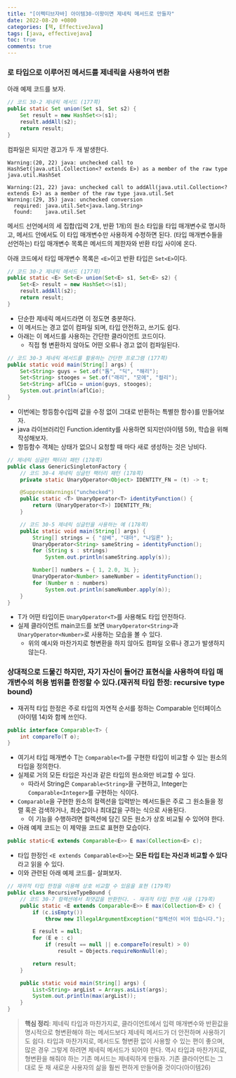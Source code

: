 ```yaml
---
title: "[이펙티브자바] 아이템30-이왕이면 제네릭 메서드로 만들자"
date: 2022-08-20 +0800
categories: [책, EffectiveJava]
tags: [java, effectivejava]
toc: true
comments: true
---
```


### 로 타입으로 이루어진 메서드를 제네릭을 사용하여 변환

아래 예제 코드를 보자.

```java
// 코드 30-2 제네릭 메서드 (177쪽)
public static Set union(Set s1, Set s2) {
    Set result = new HashSet<>(s1);
    result.addAll(s2);
    return result;
}
```

컴파일은 되지만 경고가 두 개 발생한다.

```
Warning:(20, 22) java: unchecked call to HashSet(java.util.Collection<? extends E>) as a member of the raw type java.util.HashSet

Warning:(21, 22) java: unchecked call to addAll(java.util.Collection<? extends E>) as a member of the raw type java.util.Set
Warning:(29, 35) java: unchecked conversion
  required: java.util.Set<java.lang.String>
  found:    java.util.Set
```

메서드 선언에서의 세 집합(입력 2개, 반환 1개)의 원소 타입을 타입 매개변수로 명시하고, 메서드 안에서도 이 타입 매개변수만 사용하게 수정하면 된다. (타입 매개변수들을 선언하는) 타입 매개변수 목록은 메서드의 제한자와 반환 타입 사이에 온다.

아래 코드에서 타입 매개변수 목록은 `<E>`이고 반환 타입은 `Set<E>`이다.

```java
// 코드 30-2 제네릭 메서드 (177쪽)
public static <E> Set<E> union(Set<E> s1, Set<E> s2) {
    Set<E> result = new HashSet<>(s1);
    result.addAll(s2);
    return result;
}
```

- 단순한 제네릭 메서드라면 이 정도면 충분하다.
- 이 메서드는 경고 없이 컴파일 되며, 타입 안전하고, 쓰기도 쉽다.
- 아래는 이 메서드를 사용하는 간단한 클라이언트 코드이다.
    - 직접 형 변환하지 않아도 어떤 오류나 경고 없이 컴파일된다.

```java
// 코드 30-3 제네릭 메서드를 활용하는 간단한 프로그램 (177쪽)
public static void main(String[] args) {
    Set<String> guys = Set.of("톰", "딕", "해리");
    Set<String> stooges = Set.of("래리", "모에", "컬리");
    Set<String> aflCio = union(guys, stooges);
    System.out.println(aflCio);
}
```

- 이번에는 항등함수(입력 값을 수정 없이 그대로 반환하는 특별한 함수)를 만들어보자.
- java 라이브러리인 Function.identity를 사용하면 되지만(아이템 59), 학습을 위해 작성해보자.
- 항등함수 객체는 상태가 없으니 요청할 때 마다 새로 생성하는 것은 낭비다.

```java
// 제네릭 싱글턴 팩터리 패턴 (178쪽)
public class GenericSingletonFactory {
    // 코드 30-4 제네릭 싱글턴 팩터리 패턴 (178쪽)
    private static UnaryOperator<Object> IDENTITY_FN = (t) -> t;

    @SuppressWarnings("unchecked")
    public static <T> UnaryOperator<T> identityFunction() {
        return (UnaryOperator<T>) IDENTITY_FN;
    }

    // 코드 30-5 제네릭 싱글턴을 사용하는 예 (178쪽)
    public static void main(String[] args) {
        String[] strings = { "삼베", "대마", "나일론" };
        UnaryOperator<String> sameString = identityFunction();
        for (String s : strings)
            System.out.println(sameString.apply(s));

        Number[] numbers = { 1, 2.0, 3L };
        UnaryOperator<Number> sameNumber = identityFunction();
        for (Number n : numbers)
            System.out.println(sameNumber.apply(n));
    }
}
```

- T가 어떤 타입이든 `UnaryOperator<T>`를 사용해도 타입 안전하다.
- 실제 클라이언트 main코드를 보면 `UnaryOperator<String>`과 `UnaryOperator<Number>`로 사용하는 모습을 볼 수 있다.
  - 위의 예시와 마찬가지로 형변환을 하지 않아도 컴파일 오류나 경고가 발생하지 않는다.

### 상대적으로 드물긴 하지만, 자기 자신이 들어간 표현식을 사용하여 타입 매개변수의 허용 범위를 한정할 수 있다.(재귀적 타입 한정: recursive type bound)
- 재귀적 타입 한정은 주로 타입의 자연적 순서를 정하는 Comparable 인터페이스(아이템 14)와 함께 쓰인다.

```java
public interface Comparable<T> {
    int compareTo(T o);
}
```

- 여기서 타입 매개변수 T는 `Comparable<T>`를 구현한 타입이 비교할 수 있는 원소의 타입을 정의한다.
- 실제로 거의 모든 타입은 자신과 같은 타입의 원소와만 비교할 수 있다.
  - 따라서 String은 `Comparable<String>`을 구현하고, Integer는 `Comparable<Integer>`를 구현하는 식이다.
- `Comparable`을 구현한 원소의 컬렉션을 입력받는 메서드들은 주로 그 원소들을 정렬 혹은 검색하거나, 최솟값이나 최대값을 구하는 식으로 사용된다.
  - 이 기능을 수행하려면 컬렉션에 담긴 모든 원소가 상호 비교될 수 있어야 한다.
- 아래 예제 코드는 이 제약을 코드로 표현한 모습이다.

```java
public static<E extends Comparable<E>> E max(Collection<E> c);
```

- 타입 한정인 `<E extends Comparable<E>>`는 <b>모든 타입 E는 자신과 비교할 수 있다</b>라고 읽을 수 있다.
- 이와 관련된 아래 예제 코드를- 살펴보자.

```java
// 재귀적 타입 한정을 이용해 상호 비교할 수 있음을 표현 (179쪽)
public class RecursiveTypeBound {
    // 코드 30-7 컬렉션에서 최댓값을 반환한다. - 재귀적 타입 한정 사용 (179쪽)
    public static <E extends Comparable<E>> E max(Collection<E> c) {
        if (c.isEmpty())
            throw new IllegalArgumentException("컬렉션이 비어 있습니다."); // 빈 컬렉션이 인자로 들어오면 IllegalArgumentException을 던지니, Optional<E>를 반환하도록 고치는 편이 나을 것이다(아이템 55)

        E result = null;
        for (E e : c)
            if (result == null || e.compareTo(result) > 0)
                result = Objects.requireNonNull(e);

        return result;
    }

    public static void main(String[] args) {
        List<String> argList = Arrays.asList(args);
        System.out.println(max(argList));
    }
}
```

> **핵심 정리**: 제네릭 타입과 마찬가지로, 클라이언트에서 입력 매개변수와 반환값을 명시적으로 형변환해야 하는 메서드보다 제네릭 메서드가 더 안전하며 사용하기도 쉽다. 타입과 마찬가지로, 메서드도 형변환 없이 사용할 수 있는 편이 좋으며, 많은 경우 그렇게 하려면 제네릭 메서드가 되어야 한다. 역시 타입과 마찬가지로, 형변환을 해줘야 하는 기존 메서드는 제네릭하게 만들자. 기존 클라이언트는 그대로 둔 채 새로운 사용자의 삶을 훨씬 편하게 만들어줄 것이다(아이템26)